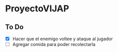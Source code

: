 # ProyectoVIJAP
## To Do
- [X] Hacer que el enemigo voltee y ataque al jugador
- [ ] Agregar comida para poder recolectarla
